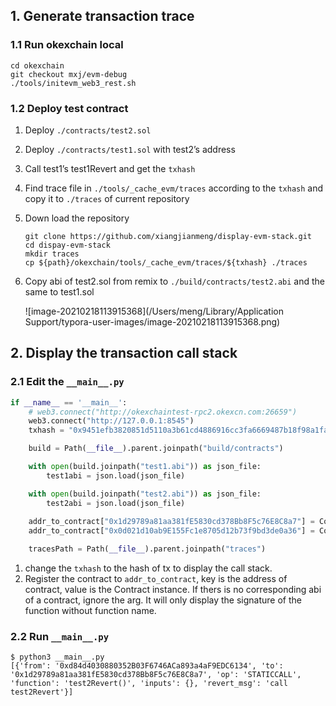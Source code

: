 ## 1. Generate transaction trace

### 1.1 Run okexchain local

```
cd okexchain
git checkout mxj/evm-debug
./tools/initevm_web3_rest.sh
```

### 1.2 Deploy test contract

1. Deploy `./contracts/test2.sol` 

2. Deploy `./contracts/test1.sol` with test2’s address

3. Call test1’s test1Revert and get the `txhash`

4. Find trace file in `./tools/_cache_evm/traces` according to the `txhash` and copy it to `./traces` of current repository

5. Down load the repository

   ```
   git clone https://github.com/xiangjianmeng/display-evm-stack.git
   cd dispay-evm-stack
   mkdir traces
   cp ${path}/okexchain/tools/_cache_evm/traces/${txhash} ./traces
   ```

6. Copy abi of test2.sol from remix to `./build/contracts/test2.abi` and the same to test1.sol

   ![image-20210218113915368](/Users/meng/Library/Application Support/typora-user-images/image-20210218113915368.png)

## 2. Display the transaction call stack

### 2.1 Edit the `__main__.py`

```python
if __name__ == '__main__':
    # web3.connect("http://okexchaintest-rpc2.okexcn.com:26659")
    web3.connect("http://127.0.0.1:8545")
    txhash = "0x9451efb3820851d5110a3b61cd4886916cc3fa6669487b18f98a1fa48f37696c"

    build = Path(__file__).parent.joinpath("build/contracts")

    with open(build.joinpath("test1.abi")) as json_file:
        test1abi = json.load(json_file)

    with open(build.joinpath("test2.abi")) as json_file:
        test2abi = json.load(json_file)
        
    addr_to_contract["0x1d29789a81aa381fE5830cd378Bb8F5c76E8C8a7"] = Contract(EthAddress("0x1d29789a81aa381fE5830cd378Bb8F5c76E8C8a7"), test1abi)
    addr_to_contract["0x0d021d10ab9E155Fc1e8705d12b73f9bd3de0a36"] = Contract(EthAddress("0x0d021d10ab9E155Fc1e8705d12b73f9bd3de0a36"), test2abi)

    tracesPath = Path(__file__).parent.joinpath("traces")
```

1. change the `txhash` to the hash of tx to display the call stack.
2. Register the contract to `addr_to_contract`, key is the address of contract, value is the Contract instance. If thers is no corresponding abi of a contract, ignore the arg. It will only display the signature of the function without function name.

### 2.2 Run `__main__.py`

```
$ python3 __main__.py                                                                                                                                                                            
[{'from': '0xd84d4030880352B03F6746ACa893a4aF9EDC6134', 'to': '0x1d29789a81aa381fE5830cd378Bb8F5c76E8C8a7', 'op': 'STATICCALL', 'function': 'test2Revert()', 'inputs': {}, 'revert_msg': 'call test2Revert'}]
```











